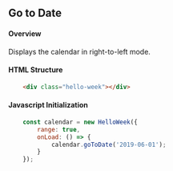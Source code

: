 ## Go to Date

#### Overview
Displays the calendar in right-to-left mode.

#### HTML Structure
```html
    <div class="hello-week"></div>
```

#### Javascript Initialization
```js
    const calendar = new HelloWeek({
        range: true,
        onLoad: () => {
            calendar.goToDate('2019-06-01');
        }
    });
```
